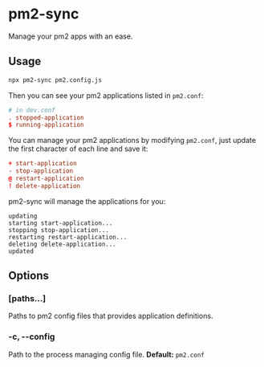 # pm2-sync

Manage your pm2 apps with an ease.

## Usage

```bash
npx pm2-sync pm2.config.js
```

Then you can see your pm2 applications listed in `pm2.conf`:

```conf
# in dev.conf
. stopped-application
$ running-application
```

You can manage your pm2 applications by modifying `pm2.conf`, just update the first character of each line and save it:

```conf
+ start-application
- stop-application
@ restart-application
! delete-application
```

pm2-sync will manage the applications for you:

```
updating
starting start-application...
stopping stop-application...
restarting restart-application...
deleting delete-application...
updated
```

## Options

### [paths...]

Paths to pm2 config files that provides application definitions.

### -c, --config

Path to the process managing config file. **Default:** `pm2.conf`
